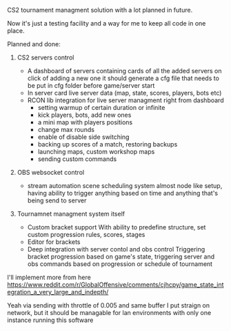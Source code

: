 CS2 tournament managment solution with a lot planned in future.

Now it's just a testing facility and a way for me to keep all code in one place.

Planned and done:

1. CS2 servers control
    - A dashboard of servers containing cards of all the added servers
        on click of adding a new one it should generate a cfg file that needs to be put in cfg folder before game/server start
    - In server card live server data (map, state, scores, players, bots etc)
    - RCON lib integration for live server managment right from dashboard
        - setting warmup of certain duration or infinite
        - kick players, bots, add new ones
        - a mini map with players positions
        - change max rounds
        - enable of disable side switching
        - backing up scores of a match, restoring backups
        - launching maps, custom workshop maps
        - sending custom commands

2. OBS websocket control
    - stream automation scene scheduling system
        almost node like setup, having ability to trigger anything based on time and anything that's being send to server

3. Tournamnet managment system itself
    - Custom bracket support
        With ability to predefine structure, set custom progression rules, scores, stages
    - Editor for brackets
    - Deep integration with server contol and obs control
        Triggering bracket progression based on game's state, triggering server and obs commands based on progression or schedule of tournament

I'll implement more from here
https://www.reddit.com/r/GlobalOffensive/comments/cjhcpy/game_state_integration_a_very_large_and_indepth/

Yeah via sending with throttle of 0.005 and same buffer I put straign on network, but it should be managable for lan environments with only one instance running this software